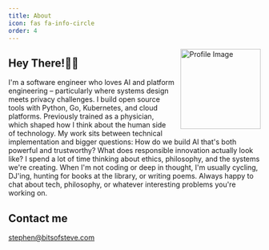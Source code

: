 ```yaml
---
title: About
icon: fas fa-info-circle
order: 4
---
```



<img style="float: right; width: 160px; max-width: 35%; height: auto; margin-left: 12px;" src="{{ '/images/profile.jpg' | relative_url }}" alt="Profile Image" loading="lazy" decoding="async">

## Hey There!👋🏽

I'm a software engineer who loves AI and platform engineering – particularly where systems design meets privacy challenges. I build open source tools with Python, Go, Kubernetes, and cloud platforms. Previously trained as a physician, which shaped how I think about the human side of technology.
My work sits between technical implementation and bigger questions: How do we build AI that's both powerful and trustworthy? What does responsible innovation actually look like? I spend a lot of time thinking about ethics, philosophy, and the systems we're creating.
When I'm not coding or deep in thought, I'm usually cycling, DJ'ing, hunting for books at the library, or writing poems. Always happy to chat about tech, philosophy, or whatever interesting problems you're working on.


## Contact me
[stephen@bitsofsteve.com](mailto:stephen@bitsteve.com)